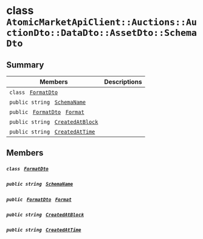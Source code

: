 # class `AtomicMarketApiClient::Auctions::AuctionDto::DataDto::AssetDto::SchemaDto` 

## Summary

 Members                                | Descriptions                                
----------------------------------------|---------------------------------------------
`class ` [`FormatDto`](.github/workflows/documentation/md/AtomicMarketApiClient--Auctions--AuctionDto--DataDto--AssetDto--SchemaDto--FormatDto.md#class_atomic_market_api_client_1_1_auctions_1_1_auction_dto_1_1_data_dto_1_1_asset_dto_1_1_schema_dto_1_1_format_dto)        | 
`public string ` [`SchemaName`](#class_atomic_market_api_client_1_1_auctions_1_1_auction_dto_1_1_data_dto_1_1_asset_dto_1_1_schema_dto_1a50d439f0d7b1835a13ec1f4da383f957) | 
`public ` [`FormatDto`](.github/workflows/documentation/md/AtomicMarketApiClient--Auctions--AuctionDto--DataDto--AssetDto--SchemaDto--FormatDto.md#class_atomic_market_api_client_1_1_auctions_1_1_auction_dto_1_1_data_dto_1_1_asset_dto_1_1_schema_dto_1_1_format_dto)` ` [`Format`](#class_atomic_market_api_client_1_1_auctions_1_1_auction_dto_1_1_data_dto_1_1_asset_dto_1_1_schema_dto_1ab4fe4d63207a5184d9e0c8a5aa54891c) | 
`public string ` [`CreatedAtBlock`](#class_atomic_market_api_client_1_1_auctions_1_1_auction_dto_1_1_data_dto_1_1_asset_dto_1_1_schema_dto_1a022adc431e5845376e250208a999e12d) | 
`public string ` [`CreatedAtTime`](#class_atomic_market_api_client_1_1_auctions_1_1_auction_dto_1_1_data_dto_1_1_asset_dto_1_1_schema_dto_1a4cb9b4aaa1372df6dc2bb7d8f4916403) | 

## Members

##### `class ` [`FormatDto`](.github/workflows/documentation/md/AtomicMarketApiClient--Auctions--AuctionDto--DataDto--AssetDto--SchemaDto--FormatDto.md#class_atomic_market_api_client_1_1_auctions_1_1_auction_dto_1_1_data_dto_1_1_asset_dto_1_1_schema_dto_1_1_format_dto) 

##### `public string ` [`SchemaName`](#class_atomic_market_api_client_1_1_auctions_1_1_auction_dto_1_1_data_dto_1_1_asset_dto_1_1_schema_dto_1a50d439f0d7b1835a13ec1f4da383f957) 

##### `public ` [`FormatDto`](.github/workflows/documentation/md/AtomicMarketApiClient--Auctions--AuctionDto--DataDto--AssetDto--SchemaDto--FormatDto.md#class_atomic_market_api_client_1_1_auctions_1_1_auction_dto_1_1_data_dto_1_1_asset_dto_1_1_schema_dto_1_1_format_dto)` ` [`Format`](#class_atomic_market_api_client_1_1_auctions_1_1_auction_dto_1_1_data_dto_1_1_asset_dto_1_1_schema_dto_1ab4fe4d63207a5184d9e0c8a5aa54891c) 

##### `public string ` [`CreatedAtBlock`](#class_atomic_market_api_client_1_1_auctions_1_1_auction_dto_1_1_data_dto_1_1_asset_dto_1_1_schema_dto_1a022adc431e5845376e250208a999e12d) 

##### `public string ` [`CreatedAtTime`](#class_atomic_market_api_client_1_1_auctions_1_1_auction_dto_1_1_data_dto_1_1_asset_dto_1_1_schema_dto_1a4cb9b4aaa1372df6dc2bb7d8f4916403) 

